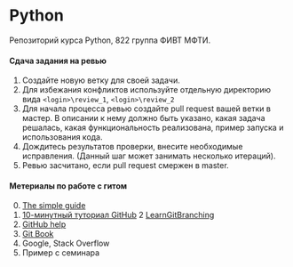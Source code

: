 # Python 
Репозиторий курса Python, 822 группа ФИВТ МФТИ.

#### Сдача задания на ревью
1. Создайте новую ветку для своей задачи.
2. Для избежания конфликтов используйте отдельную директорию вида `<login>\review_1`, `<login>\review_2`
3. Для начала процесса ревью создайте pull request вашей ветки в мастер. В описании к нему должно быть указано, какая задача решалась, какая функциональность реализована, пример запуска и использования кода.
4. Дождитесь результатов проверки, внесите необходимые исправления. (Данный шаг может занимать несколько итераций).
5. Ревью засчитано, если pull request смержен в master.

#### Метериалы по работе с гитом
0. [The simple guide](http://rogerdudler.github.io/git-guide/)
1. [10-минутный туториал GitHub](https://guides.github.com/introduction/git-handbook/)
2  [LearnGitBranching](https://learngitbranching.js.org)
3. [GitHub help](https://help.github.com)
4. [Git Book](https://git-scm.com/book/en/v2)
5. Google, Stack Overflow
6. Пример с семинара
